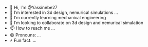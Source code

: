 - 👋 Hi, I’m @Yassinebe27
- 👀 I’m interested in 3d design, nemurical simulations ...
- 🌱 I’m currently learning mechanical engineering
- 💞️ I’m looking to collaborate on 3d design and nemurical simulation
- 📫 How to reach me ...
- 😄 Pronouns: ...
- ⚡ Fun fact: ...

<!---
Yassinebe27/Yassinebe27 is a ✨ special ✨ repository because its `README.md` (this file) appears on your GitHub profile.
You can click the Preview link to take a look at your changes.
--->
